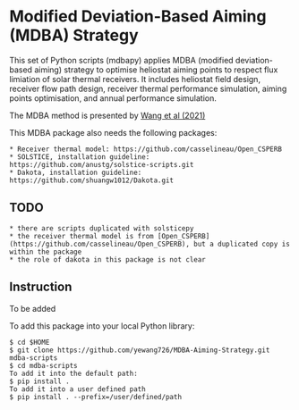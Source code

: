 # Modified Deviation-Based Aiming (MDBA) Strategy

This set of Python scripts (mdbapy) applies MDBA (modified deviation-based aiming) strategy to optimise heliostat aiming points to respect flux limiation of solar thermal receivers. It includes heliostat field design, receiver flow path design, receiver thermal performance simulation, aiming points optimisation, and annual performance simulation. 

The MDBA method is presented by [Wang et al (2021)](https://doi.org/10.1016/j.solener.2021.07.059)

This MDBA package also needs the following packages:

	* Receiver thermal model: https://github.com/casselineau/Open_CSPERB
	* SOLSTICE, installation guideline: https://github.com/anustg/solstice-scripts.git
	* Dakota, installation guideline: https://github.com/shuangw1012/Dakota.git

## TODO
	* there are scripts duplicated with solsticepy
	* the receiver thermal model is from [Open_CSPERB](https://github.com/casselineau/Open_CSPERB), but a duplicated copy is within the package
	* the role of dakota in this package is not clear

## Instruction
To be added

To add this package into your local Python library:

	$ cd $HOME
	$ git clone https://github.com/yewang726/MDBA-Aiming-Strategy.git mdba-scripts
	$ cd mdba-scripts
	To add it into the default path:
	$ pip install . 
	To add it into a user defined path
	$ pip install . --prefix=/user/defined/path


